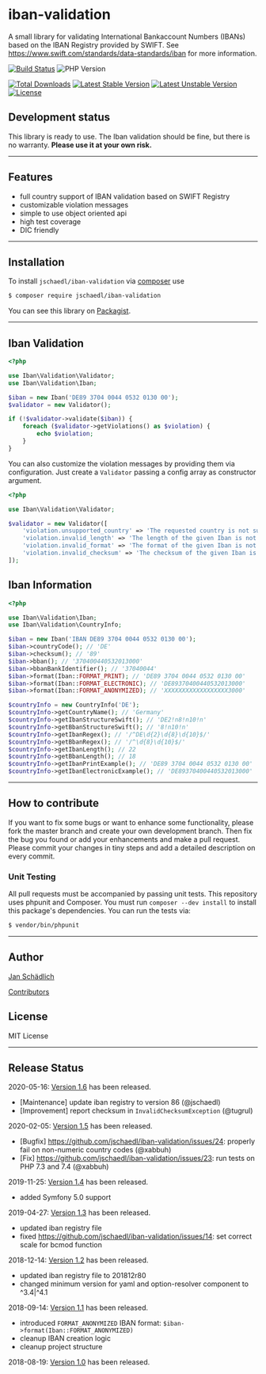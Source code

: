 # iban-validation

A small library for validating International Bankaccount Numbers (IBANs) based on the IBAN Registry provided by SWIFT.
See https://www.swift.com/standards/data-standards/iban for more information.

[![Build Status](https://travis-ci.org/jschaedl/iban-validation.png)](https://travis-ci.org/jschaedl/iban-validation)
![PHP Version](https://img.shields.io/badge/version-PHP%207.3%2B-lightgrey.svg)

[![Total Downloads](https://poser.pugx.org/jschaedl/iban-validation/downloads)](https://packagist.org/packages/jschaedl/iban-validation) 
[![Latest Stable Version](https://poser.pugx.org/jschaedl/iban-validation/v/stable)](https://packagist.org/packages/jschaedl/iban-validation) 
[![Latest Unstable Version](https://poser.pugx.org/jschaedl/iban-validation/v/unstable)](https://packagist.org/packages/jschaedl/iban-validation) 
[![License](https://poser.pugx.org/jschaedl/iban-validation/license)](https://packagist.org/packages/jschaedl/iban-validation) 


## Development status

This library is ready to use. The Iban validation should be fine, but there is no warranty. **Please use it at your own risk.**

---

## Features

* full country support of IBAN validation based on SWIFT Registry
* customizable violation messages
* simple to use object oriented api
* high test coverage
* DIC friendly

---

## Installation

To install `jschaedl/iban-validation` via [composer](https://getcomposer.org/) use

```sh
$ composer require jschaedl/iban-validation
```

You can see this library on [Packagist](https://packagist.org/packages/jschaedl/iban-validation).

---

## Iban Validation

```php
<?php

use Iban\Validation\Validator;
use Iban\Validation\Iban;

$iban = new Iban('DE89 3704 0044 0532 0130 00');
$validator = new Validator();

if (!$validator->validate($iban)) {
    foreach ($validator->getViolations() as $violation) {
        echo $violation;
    }
}

```

You can also customize the violation messages by providing them via configuration. Just create a `Validator` passing a config array as constructor argument.

```php
<?php

use Iban\Validation\Validator;

$validator = new Validator([
    'violation.unsupported_country' => 'The requested country is not supported!',
    'violation.invalid_length' => 'The length of the given Iban is not valid!',
    'violation.invalid_format' => 'The format of the given Iban is not valid!',
    'violation.invalid_checksum' => 'The checksum of the given Iban is not valid!',
]);

```

## Iban Information

```php
<?php

use Iban\Validation\Iban;
use Iban\Validation\CountryInfo;

$iban = new Iban('IBAN DE89 3704 0044 0532 0130 00');
$iban->countryCode(); // 'DE'
$iban->checksum(); // '89'
$iban->bban(); // '370400440532013000'
$iban->bbanBankIdentifier(); // '37040044'
$iban->format(Iban::FORMAT_PRINT); // 'DE89 3704 0044 0532 0130 00'
$iban->format(Iban::FORMAT_ELECTRONIC); // 'DE89370400440532013000'
$iban->format(Iban::FORMAT_ANONYMIZED); // 'XXXXXXXXXXXXXXXXXX3000'

$countryInfo = new CountryInfo('DE');
$countryInfo->getCountryName(); // 'Germany'
$countryInfo->getIbanStructureSwift(); // 'DE2!n8!n10!n'
$countryInfo->getBbanStructureSwift(); // '8!n10!n'
$countryInfo->getIbanRegex(); // '/^DE\d{2}\d{8}\d{10}$/'
$countryInfo->getBbanRegex(); // '/^\d{8}\d{10}$/'
$countryInfo->getIbanLength(); // 22
$countryInfo->getBbanLength(); // 18
$countryInfo->getIbanPrintExample(); // 'DE89 3704 0044 0532 0130 00'
$countryInfo->getIbanElectronicExample(); // 'DE89370400440532013000'

```

---
 
## How to contribute
If you want to fix some bugs or want to enhance some functionality, please fork the master branch and create your own development branch. 
Then fix the bug you found or add your enhancements and make a pull request. Please commit your changes in tiny steps and add a detailed description on every commit. 

### Unit Testing

All pull requests must be accompanied by passing unit tests. This repository uses phpunit and Composer. 
You must run `composer --dev install` to install this package's dependencies. You can run the tests via:

```sh
$ vendor/bin/phpunit
```

---
   
## Author

[Jan Schädlich](https://www.linkedin.com/in/janschaedlich)

[Contributors](https://github.com/jschaedl/iban-validation/graphs/contributors)

## License

MIT License

---

## Release Status

2020-05-16: [Version 1.6](https://github.com/jschaedl/iban-validation/releases/tag/v1.6) has been released.

* [Maintenance] update iban registry to version 86 (@jschaedl)
* [Improvement] report checksum in `InvalidChecksumException` (@tugrul)

2020-02-05: [Version 1.5](https://github.com/jschaedl/iban-validation/releases/tag/v1.5) has been released.

* [Bugfix] https://github.com/jschaedl/iban-validation/issues/24: properly fail on non-numeric country codes (@xabbuh)
* [Fix] https://github.com/jschaedl/iban-validation/issues/23: run tests on PHP 7.3 and 7.4 (@xabbuh)

2019-11-25: [Version 1.4](https://github.com/jschaedl/iban-validation/releases/tag/v1.4) has been released.

* added Symfony 5.0 support

2019-04-27: [Version 1.3](https://github.com/jschaedl/iban-validation/releases/tag/v1.3) has been released.

* updated iban registry file
* fixed https://github.com/jschaedl/iban-validation/issues/14: set correct scale for bcmod function

2018-12-14: [Version 1.2](https://github.com/jschaedl/iban-validation/releases/tag/v1.2) has been released.

* updated iban registry file to 201812r80
* changed minimum version for yaml and option-resolver component to ^3.4|^4.1

2018-09-14: [Version 1.1](https://github.com/jschaedl/iban-validation/releases/tag/v1.1) has been released.

* introduced `FORMAT_ANONYMIZED` IBAN format: `$iban->format(Iban::FORMAT_ANONYMIZED)`
* cleanup IBAN creation logic
* cleanup project structure

2018-08-19: [Version 1.0](https://github.com/jschaedl/iban-validation/releases/tag/v1.0) has been released.
